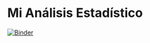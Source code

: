 # Mi Análisis Estadístico

[![Binder](https://mybinder.org/badge_logo.svg)]([https://mybinder.org/v2/gh/tuusuario/mi-repo/main](https://hub.gesis.mybinder.org/user/lsbago-lsbago-q9voe67z/lab/tree/M%C3%A9todos%20Estad%C3%ADsticos.ipynb)](https://hub.gesis.mybinder.org/user/lsbago-lsbago-q9voe67z/lab/tree/M%C3%A9todos%20Estad%C3%ADsticos.ipynb))
